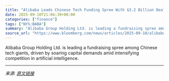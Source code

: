 ```yaml
---
title: "Alibaba Leads Chinese Tech Funding Spree With $3.2 Billion Deal"
date: 2025-09-10T21:04:39+08:00
categories: ["finance"]
tags: ["NYS:BABA"]
summary: "Alibaba Group Holding Ltd. is leading a fundraising spree among Chinese tech giants, driven by soaring capital demands amid intensifying competition in artificial intelligence."
source_url: "https://www.bloomberg.com/news/articles/2025-09-10/alibaba-seeks-3-17-billion-in-2025-s-biggest-convertible-issue"
---
```


Alibaba Group Holding Ltd. is leading a fundraising spree among Chinese tech giants, driven by soaring capital demands amid intensifying competition in artificial intelligence.

---

*来源: [原文链接](https://www.bloomberg.com/news/articles/2025-09-10/alibaba-seeks-3-17-billion-in-2025-s-biggest-convertible-issue)*
